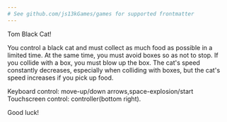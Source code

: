 ```yaml
---
# See github.com/js13kGames/games for supported frontmatter
---
```

Tom Black Cat!

You control a black cat and must collect as much food as possible in a limited time.
At the same time, you must avoid boxes so as not to stop.
If you collide with a box, you must blow up the box.
The cat's speed constantly decreases, especially when colliding with boxes, 
but the cat's speed increases if you pick up food.

Keyboard control: move-up/down arrows,space-explosion/start
Touchscreen control: controller(bottom right).

Good luck!